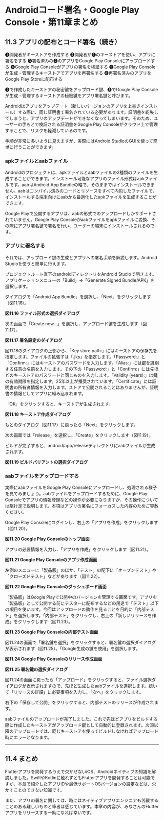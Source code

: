 # Androidコード署名・Google Play Console・第11章まとめ

## 11.3 アプリの配布とコード署名（続き）

❶開発者がキーストアを作成する
❷開発者が❶のキーストアを使い、アプリに署名をする
❸署名済みの❷のアプリをGoogle Play Consoleにアップロードする
❹Google Play Consoleがアプリの署名を検証する
❺Google Play Consoleが生成・管理するキーストアでアプリを再署名する
❻再署名済みのアプリをGoogle Play Storeに配布する

❶で作成したキーストアの秘密鍵をアップロード鍵、❺でGoogle Play Consoleが生成・管理するキーストアの秘密鍵をアプリ署名鍵と呼びます。

Androidはアプリをアップデート（新しいバージョンのアプリを上書きインストール）する際に、同じ証明書で署名されている必要があります。証明書を紛失してしまうと、アプリのアップデートができなくなってしまいます。そのため、ユーザーの手もとで検証される証明書をGoogle Play Consoleがクラウド上で管理することで、リスクを軽減しているのです。

手順が非常に多いように見えますが、実際にはAndroid StudioのGUIを使って簡単に行うことができます。

### apkファイルとaabファイル

Androidのプロジェクトは、apkファイルとaabファイルの2種類のファイルを生成することができます。インストール可能なアプリのファイル形式はapkファイルです。aabはAndroid App Bundleの略で、そのままではインストールできません。aabはコンパイル済みのコードとリソースをすべて内包したファイルで、インストールする端末向けにaabから最適化したapkファイルを生成することができます。

Google Playで公開するアプリは、aabの形式でのアップロードしかサポートされていません。Google Play Consoleがaabファイルをapkファイルに変換、その際にアプリ署名鍵で署名を行い、ユーザーの端末にインストールされるのです。

### アプリに署名する

それでは、アップロード鍵の生成とアプリへの署名手順を解説します。Android Studioを使うと簡単に行えます。

プロジェクトルート直下のandroidディレクトリをAndroid Studioで開きます。アプリケーションメニューの「Build」→「Generate Signed Bundle/APK」を選択します。

ダイアログで「Android App Bundle」を選択し、「Next」をクリックします（図11.16）。

**図11.16 ファイル形式の選択ダイアログ**

次の画面で「Create new...」を選択し、アップロード鍵を生成します（図11.17）。

**図11.17 署名設定のダイアログ**

図11.18のダイアログの上部から、「Key store path:」にはキーストアの保存先を指定します。ファイルの拡張子は「.jks」を指定します。「Password:」と「Confirm:」にはキーストアのパスワードを入力します。「Alias:」には鍵を識別する任意の名前を入力します。その下の「Password:」と「Confirm:」には先ほどのキーストアのパスワードと同じものを入力します。「Validity (years):」は鍵の有効期限を指定します。25年以上が推奨されています。「Certificate」には証明書の所有者情報を入力します。ストアで公開されることはありませんが、証明書の情報としてアプリに組み込まれます。

「OK」をクリックすると、キーストアが生成されます。

**図11.18 キーストア作成ダイアログ**

もとのダイアログ（図11.17）に戻ったら「Next」をクリックします。

次の画面では「release」を選択し、「Create」をクリックします（図11.19）。

ビルドが完了すると、android/app/releaseディレクトリにaabファイルが生成されます。

**図11.19 ビルドバリアントの選択ダイアログ**

### aabファイルをアップロードする

実際にaabファイルをGoogle Play Consoleにアップロードし、処理される様子を見てみましょう。aabファイルをアップロードするために、Google Play Consoleでアプリの情報登録などの操作が必要になりますが、その操作については駆け足で説明します。本項はアプリの署名にフォーカスした内容のためご容赦ください。

Google Play Consoleにログインし、右上の「アプリを作成」をクリックします（図11.20）。

**図11.20 Google Play Consoleのトップ画面**

アプリの必要情報を入力し、「アプリを作成」をクリックします（図11.21）。

**図11.21 Google Play Consoleのアプリ作成画面**

左側のメニューに「製品版」のほか、「テスト」の配下に「オープンテスト」や「クローズドテスト」などがあります（図11.22）。

**図11.22 Google Play Consoleのダッシュボード画面**

「製品版」はGoogle Playで公開中のバージョンを管理する画面です。アプリを「製品版」として公開する前にテスターに配布するなどの用途で「テスト」以下の項目を使います。今回はアップロードの動作を見ることを目的に「内部テスト」を選択します。「内部テスト」をクリックし、右上の「新しいリリースを作成」をクリックします（図11.23）。

**図11.23 Google Play Consoleの内部テスト画面**

図11.24の画面で「署名鍵を選択」をクリックすると、署名鍵の選択ダイアログが表示されます（図11.25）。「Google生成の鍵を使用」を選択します。

**図11.24 Google Play Consoleのリリース作成画面**

**図11.25 署名鍵の選択ダイアログ**

図11.24の画面に戻ったら「アップロード」をクリックすると、ファイル選択ダイアログが表示されますので、先ほど生成したaabファイルを選択します。続いて「リリースの詳細」に必要事項を入力し、「次へ」をクリックします。

右下の「保存して公開」をクリックすると、内部テストのリリースが作成されます。

aabファイルのアップロードが完了しました。これで先ほどアプリをビルドする際に作成したキーストアがアップロード鍵として自動的に登録されます。次回以降のアップロードでは、同じキーストアを使ってビルドしなければアップロード時にエラーとなります。

---

## 11.4 まとめ

Flutterアプリを開発するうえで欠かせないiOS、Androidネイティブの知識を解説しました。SwiftやKotlinに触れずともFlutterアプリを開発することは可能ですが、本章で紹介したアプリIDや最低サポートOSバージョンの設定などは、欠かすことのできない知識です。

また、アプリの署名に関しては、時にはネイティブアプリエンジニアも苦戦することのある難しいものと筆者は感じています。本章の内容が、みなさんのFlutterアプリをリリースする一助になれば幸いです。